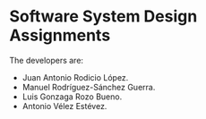 # Software System Design Assignments

The developers are:
  * Juan Antonio Rodicio López.
  * Manuel Rodríguez-Sánchez Guerra.
  * Luis Gonzaga Rozo Bueno.
  * Antonio Vélez Estévez.
